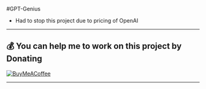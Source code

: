 #GPT-Genius

- Had to stop this project due to pricing of OpenAI

---

## 💰 You can help me to work on this project by Donating

[![BuyMeACoffee](https://img.shields.io/badge/Buy%20Me%20a%20Coffee-ffdd00?style=for-the-badge&logo=buy-me-a-coffee&logoColor=black)](https://buymeacoffee.com/meeruxair007)

---
